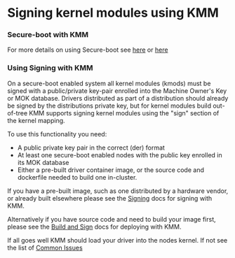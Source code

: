 # Signing kernel modules using KMM

### Secure-boot with KMM

For more details on using Secure-boot see [here](https://access.redhat.com/documentation/en-us/red_hat_enterprise_linux/9/html/managing_monitoring_and_updating_the_kernel/signing-kernel-modules-for-secure-boot_managing-monitoring-and-updating-the-kernel) or [here](https://wiki.debian.org/SecureBoot)

### Using Signing with KMM

On a secure-boot enabled system all kernel modules (kmods) must be signed with a public/private key-pair enrolled into the Machine Owner's Key or MOK database. Drivers distributed as part of a distribution should already be signed by the distributions private key, but for kernel modules build out-of-tree KMM supports signing kernel modules using the "sign" section of the kernel mapping.

To use this functionality you need:

 * A public private key pair in the correct (der) format
 * At least one secure-boot enabled nodes with the public key enrolled in its MOK database
 * Either a pre-built driver container image, or the source code and dockerfile needed to build one in-cluster.

If you have a pre-built image, such as one distributed by a hardware vendor, or already built elsewhere please see the [Signing](secureboot-signing.md) docs for signing with KMM.

Alternatively if you have source code and need to build your image first, please see the [Build and Sign](secureboot-build-and-sign.md) docs for deploying with KMM.

If all goes well KMM should load your driver into the nodes kernel. If not see the list of [Common Issues](debugging.md)

